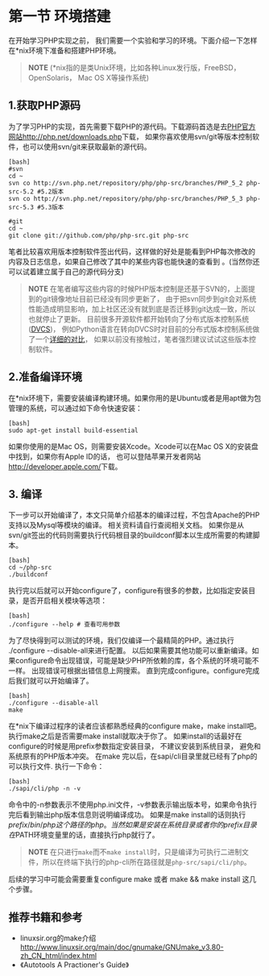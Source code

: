 # 第一节 环境搭建

在开始学习PHP实现之前， 我们需要一个实验和学习的环境。下面介绍一下怎样在\*nix环境下准备和搭建PHP环境。

>**NOTE**
>(\*nix指的是类Unix环境，比如各种Linux发行版，FreeBSD， OpenSolaris， Mac OS X等操作系统)

## 1.获取PHP源码
为了学习PHP的实现，首先需要下载PHP的源代码。下载源码首选是去[PHP官方网站http://php.net/downloads.php](http://php.net/downloads.php)下载，
如果你喜欢使用svn/git等版本控制软件，也可以使用svn/git来获取最新的源代码。

	[bash]
	#svn
	cd ~
	svn co http://svn.php.net/repository/php/php-src/branches/PHP_5_2 php-src-5.2 #5.2版本
	svn co http://svn.php.net/repository/php/php-src/branches/PHP_5_3 php-src-5.3 #5.3版本

	#git
	cd ~
	git clone git://github.com/php/php-src.git php-src

笔者比较喜欢用版本控制软件签出代码，这样做的好处是能看到PHP每次修改的内容及日志信息，如果自己修改了其中的某些内容也能快速的查看到
。(当然你还可以试着建立属于自己的源代码分支)

>**NOTE**
>在笔者编写这些内容的时候PHP版本控制是还基于SVN的，上面提到的git镜像地址目前已经没有同步更新了，
>由于把svn同步到git会对系统性能造成明显影响，加上社区还没有就到底是否迁移到git达成一致，所以也就停止了更新。
>目前很多开源软件都开始转向了分布式版本控制系统([DVCS](http://en.wikipedia.org/wiki/Distributed_revision_control))，
>例如Python语言在转向DVCS时对目前的分布式版本控制系统做了一个[详细的对比](http://www.python.org/dev/peps/pep-0374/)，
>如果以前没有接触过，笔者强烈建议试试这些版本控制软件。

## 2.准备编译环境
在\*nix环境下，需要安装编译构建环境。如果你用的是Ubuntu或者是用apt做为包管理的系统，可以通过如下命令快速安装：

	[bash]
	sudo apt-get install build-essential

如果你使用的是Mac OS，则需要安装Xcode。Xcode可以在Mac OS X的安装盘中找到，如果你有Apple ID的话，
也可以登陆苹果开发者网站<http://developer.apple.com/>下载。

## 3. 编译
下一步可以开始编译了，本文只简单介绍基本的编译过程，不包含Apache的PHP支持以及Mysql等模块的编译。
相关资料请自行查阅相关文档。
如果你是从svn/git签出的代码则需要执行代码根目录的buildconf脚本以生成所需要的构建脚本。

	[bash]
	cd ~/php-src
	./buildconf

执行完以后就可以开始configure了，configure有很多的参数，比如指定安装目录，是否开启相关模块等选项：
	
	[bash]
	./configure --help # 查看可用参数

为了尽快得到可以测试的环境，我们仅编译一个最精简的PHP。通过执行 ./configure --disable-all来进行配置。
以后如果需要其他功能可以重新编译。如果configure命令出现错误，可能是缺少PHP所依赖的库，各个系统的环境可能不一样。
出现错误可根据出错信息上网搜索。 直到完成configure。configure完成后我们就可以开始编译了。 

	[bash]
    ./configure --disable-all
	make

在\*nix下编译过程序的读者应该都熟悉经典的configure make，make install吧。执行make之后是否需要make install就取决于你了。
如果install的话最好在configure的时候是用prefix参数指定安装目录， 不建议安装到系统目录， 避免和系统原有的PHP版本冲突。
在make 完以后，在sapi/cli目录里就已经有了php的可以执行文件. 执行一下命令：

	[bash]
	./sapi/cli/php -n -v

命令中的-n参数表示不使用php.ini文件，-v参数表示输出版本号，如果命令执行完后看到输出php版本信息则说明编译成功。
如果是make install的话则执行$prefix/bin/php这个路径的php。
当然如果是安装在系统目录或者你的prefix目录在$PATH环境变量里的话，直接执行php就行了。

>**NOTE**
>在只进行``make``而不``make install``时，只是编译为可执行二进制文件，所以在终端下执行的php-cli所在路径就是``php-src/sapi/cli/php``。

后续的学习中可能会需要重复configure make 或者 make && make install 这几个步骤。

## 推荐书籍和参考
* linuxsir.org的make介绍 <http://www.linuxsir.org/main/doc/gnumake/GNUmake_v3.80-zh_CN_html/index.html>
* 《Autotools A Practioner's Guide》
